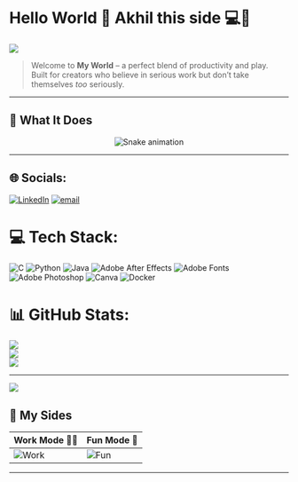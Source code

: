 
# Hello World 👋 Akhil this side  💻🏀

<img src="https://miro.medium.com/0*T4l6v6MU5PZeWmek.gif" />

> Welcome to **My World** – a perfect blend of productivity and play.  
> Built for creators who believe in serious work but don’t take themselves *too* seriously.

---

## 🚀 What It Does

<div align="center">
  <img src="https://profile-readme-generator.com/assets/snake.svg" alt="Snake animation" />
</div>

---


## 🌐 Socials:
[![LinkedIn](https://img.shields.io/badge/LinkedIn-%230077B5.svg?logo=linkedin&logoColor=white)](https://www.linkedin.com/in/shubham-kumar-singh-981874338/) [![email](https://img.shields.io/badge/Email-D14836?logo=gmail&logoColor=white)](mailto:singhshubhamkumar798@gmail.com) 

# 💻 Tech Stack:
![C](https://img.shields.io/badge/c-%2300599C.svg?style=for-the-badge&logo=c&logoColor=white) ![Python](https://img.shields.io/badge/python-3670A0?style=for-the-badge&logo=python&logoColor=ffdd54) ![Java](https://img.shields.io/badge/java-%23ED8B00.svg?style=for-the-badge&logo=openjdk&logoColor=white) ![Adobe After Effects](https://img.shields.io/badge/Adobe%20After%20Effects-9999FF.svg?style=for-the-badge&logo=Adobe%20After%20Effects&logoColor=white) ![Adobe Fonts](https://img.shields.io/badge/Adobe%20Fonts-000B1D.svg?style=for-the-badge&logo=Adobe%20Fonts&logoColor=white) ![Adobe Photoshop](https://img.shields.io/badge/adobe%20photoshop-%2331A8FF.svg?style=for-the-badge&logo=adobe%20photoshop&logoColor=white) ![Canva](https://img.shields.io/badge/Canva-%2300C4CC.svg?style=for-the-badge&logo=Canva&logoColor=white) ![Docker](https://img.shields.io/badge/docker-%230db7ed.svg?style=for-the-badge&logo=docker&logoColor=white)
# 📊 GitHub Stats:
![](https://github-readme-stats.vercel.app/api?username=shubhamsingh900&theme=dark&hide_border=false&include_all_commits=true&count_private=false)<br/>
![](https://nirzak-streak-stats.vercel.app/?user=shubhamsingh900&theme=dark&hide_border=false)<br/>
![](https://github-readme-stats.vercel.app/api/top-langs/?username=shubhamsingh900&theme=dark&hide_border=false&include_all_commits=true&count_private=false&layout=compact)


---
[![](https://visitcount.itsvg.in/api?id=shubhamsingh900&icon=0&color=0)](https://visitcount.itsvg.in)






## 📸 My Sides 

| Work Mode 🧑‍💻 | Fun Mode 🏀 |
|--------------|-------------|
| ![Work](https://media.giphy.com/media/13HgwGsXF0aiGY/giphy.gif) | ![Fun](https://i.pinimg.com/originals/85/86/9c/85869c61f27a2cc1861864bd5633f926.gif) |

---



<!-- Proudly created with GPRM ( https://gprm.itsvg.in ) -->

